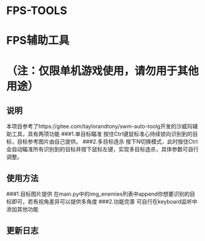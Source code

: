 # FPS-TOOLS
# FPS辅助工具
# （注：仅限单机游戏使用，请勿用于其他用途）
## 说明 
本项目参考了https://gitee.com/taylorandtony/swm-auto-toolg开发的沙威玛辅助工具，具有两项功能 
###1.单目标瞄准 
按住Ctrl键鼠标准心持续锁向识别到的目标，目标参考图片由自己提供。 
###2.多目标连杀 
按下N切换模式，此时按住Ctrl会自动瞄准所有识别到的目标并按下鼠标左键，实现多目标连杀，具体参数可自行调整。 
## 使用方法 
###1.目标图片提供 
在main.py中的img_enemies列表中append你想要识别的目标即可，若有视角差异可以提供多角度 
###2.功能完善 
可自行在keyboard监听中添加其他功能
## 更新日志 


 
